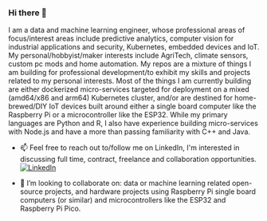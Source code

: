 ### Hi there 👋
I am a data and machine learning engineer, whose professional areas of focus/interest areas include predictive analytics, computer vision for industrial applications and security, Kubernetes, embedded devices and IoT. My personal/hobbyist/maker interests include AgriTech, climate sensors, custom pc mods and home automation. My repos are a mixture of things I am building for professional development/to exhibit my skills and projects related to my personal interests. Most of the things I am currently building are either dockerized micro-services targeted for deployment on a mixed (amd64/x86 and arm64) Kubernetes cluster, and/or are destined for home-brewed/DIY IoT devices built around either a single board computer like the Raspberry Pi or a microcontroller like the ESP32. While my primary languages are Python and R, I also have experience building micro-services with Node.js and have a more than passing familiarity with C++ and Java. 

- 📫 Feel free to reach out to/follow me on LinkedIn, I'm interested in discussing full time, contract, freelance and collaboration opportunities. 
<a href="https://www.linkedin.com/in/markhamlee/" target="_blank"><img src="https://img.shields.io/badge/LinkedIn-%230077B5.svg?&style=flat-square&logo=linkedin&logoColor=white" alt="LinkedIn"></a>

- 👯 I’m looking to collaborate on: data or machine learning related open-source projects, and hardware projects using Raspberry Pi single board computers (or similar) and microcontrollers like the ESP32 and Raspberry Pi Pico. 

<!--
**MarkhamLee/MarkhamLee** is a ✨ _special_ ✨ repository because its `README.md` (this file) appears on your GitHub profile.

Here are some ideas to get you started:

- 🔭 I’m currently working on ...
- 🌱 I’m currently learning ...
- 👯 I’m looking to collaborate on ...
- 🤔 I’m looking for help with ...
- 💬 Ask me about ...
- 📫 How to reach me: ...
- 😄 Pronouns: ...
- ⚡ Fun fact: ...
-->
